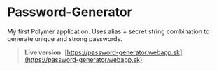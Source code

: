 # Password-Generator

My first Polymer application. Uses alias + secret string combination to generate unique and strong passwords.

> **Live version:** [https://password-generator.webapp.sk](https://password-generator.webapp.sk)
